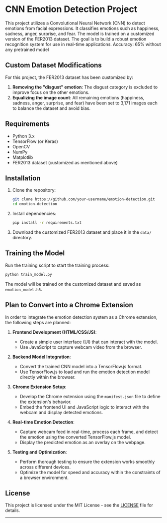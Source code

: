 

# CNN Emotion Detection Project

This project utilizes a Convolutional Neural Network (CNN) to detect emotions from facial expressions. It classifies emotions such as happiness, sadness, anger, surprise, and fear. The model is trained on a customized version of the FER2013 dataset. The goal is to build a robust emotion recognition system for use in real-time applications.
Accuracy: 65% without any pretrained model

## Custom Dataset Modifications

For this project, the FER2013 dataset has been customized by:

1. **Removing the "disgust" emotion**: The disgust category is excluded to improve focus on the other emotions.
2. **Equalizing the image count**: All remaining emotions (happiness, sadness, anger, surprise, and fear) have been set to 3,171 images each to balance the dataset and avoid bias.

## Requirements

- Python 3.x
- TensorFlow (or Keras)
- OpenCV
- NumPy
- Matplotlib
- FER2013 dataset (customized as mentioned above)

## Installation

1. Clone the repository:
    ```bash
    git clone https://github.com/your-username/emotion-detection.git
    cd emotion-detection
    ```

2. Install dependencies:
    ```bash
    pip install -r requirements.txt
    ```

3. Download the customized FER2013 dataset and place it in the `data/` directory.

## Training the Model

Run the training script to start the training process:
```bash
python train_model.py
```

The model will be trained on the customized dataset and saved as `emotion_model.h5`.

## Plan to Convert into a Chrome Extension

In order to integrate the emotion detection system as a Chrome extension, the following steps are planned:

1. **Frontend Development (HTML/CSS/JS)**:
    - Create a simple user interface (UI) that can interact with the model.
    - Use JavaScript to capture webcam video from the browser.

2. **Backend Model Integration**:
    - Convert the trained CNN model into a TensorFlow.js format.
    - Use TensorFlow.js to load and run the emotion detection model directly within the browser.

3. **Chrome Extension Setup**:
    - Develop the Chrome extension using the `manifest.json` file to define the extension's behavior.
    - Embed the frontend UI and JavaScript logic to interact with the webcam and display detected emotions.

4. **Real-time Emotion Detection**:
    - Capture webcam feed in real-time, process each frame, and detect the emotion using the converted TensorFlow.js model.
    - Display the predicted emotion as an overlay on the webpage.

5. **Testing and Optimization**:
    - Perform thorough testing to ensure the extension works smoothly across different devices.
    - Optimize the model for speed and accuracy within the constraints of a browser environment.

## License

This project is licensed under the MIT License - see the [LICENSE](LICENSE) file for details.

---


